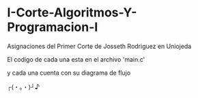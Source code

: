 # I-Corte-Algoritmos-Y-Programacion-I

Asignaciones del Primer Corte de Josseth Rodriguez en Uniojeda

El codigo de cada una esta en el archivo 'main.c'

y cada una cuenta con su diagrama de flujo

┌(・。・)┘♪ 
